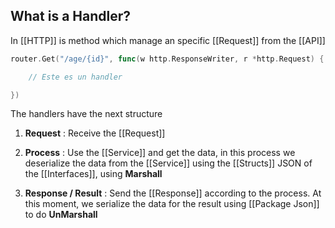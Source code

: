 
## What is a Handler?

In [[HTTP]] is method which manage an specific [[Request]] from the [[API]]

```Go
router.Get("/age/{id}", func(w http.ResponseWriter, r *http.Request) {

	// Este es un handler

})
```

The handlers have the next structure

1. **Request** : Receive the [[Request]]

2. **Process** : Use the [[Service]] and get the data, in this process we deserialize the data from the [[Service]] using the [[Structs]] JSON of the [[Interfaces]], using **Marshall**

3. **Response / Result** : Send the [[Response]] according to the process. At this moment, we serialize the data for the result using  [[Package Json]] to do **UnMarshall**
